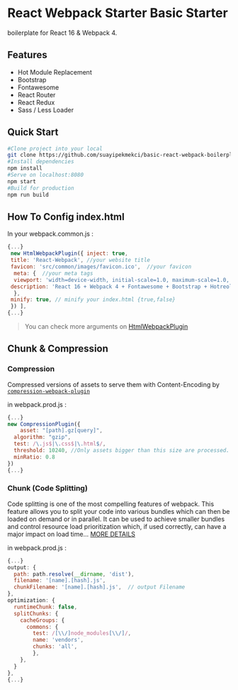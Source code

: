 # React Webpack Starter Basic Starter 
boilerplate for React 16 & Webpack 4.    
  
## Features 
* Hot Module Replacement    
* Bootstrap    
* Fontawesome    
* React Router    
* React Redux  
* Sass / Less Loader  
  
## Quick Start 
  
```bash
#Clone project into your local  
git clone https://github.com/suayipekmekci/basic-react-webpack-boilerplate.git    
#Install dependencies 
npm install   
#Serve on localhost:8080 
npm start    
#Build for production
npm run build
 ```  
  
## How To Config index.html  
  
In your webpack.common.js :  
  
```javascript  
{...}  
 new HtmlWebpackPlugin({ inject: true,    
 title: 'React-Webpack', //your website title    
 favicon: 'src/common/images/favicon.ico',  //your favicon  
  meta: {  //your meta tags  
  viewport: 'width=device-width, initial-scale=1.0, maximum-scale=1.0, user-scalable=0',    
 description: 'React 16 + Webpack 4 + Fontawesome + Bootstrap + Hotreolad'    
  },    
 minify: true, // minify your index.html {true,false}  
 }) ],  
{...}  
```  
> You can check more arguments on [HtmlWebpackPlugin](https://github.com/jantimon/html-webpack-plugin)

## Chunk & Compression

### Compression
Compressed versions of assets to serve them with Content-Encoding by [`compression-webpack-plugin`](https://github.com/webpack-contrib/compression-webpack-plugin)

in webpack.prod.js :
```javascript
{...}
new CompressionPlugin({  
    asset: "[path].gz[query]",  
  algorithm: "gzip",  
  test: /\.js$|\.css$|\.html$/,  
  threshold: 10240, //Only assets bigger than this size are processed. In bytes.  
  minRatio: 0.8  
})
{...}
```

### Chunk (Code Splitting)
Code splitting is one of the most compelling features of webpack. This feature allows you to split your code into various bundles which can then be loaded on demand or in parallel. It can be used to achieve smaller bundles and control resource load prioritization which, if used correctly, can have a major impact on load time... [MORE DETAILS](https://webpack.js.org/guides/code-splitting/)

in webpack.prod.js :
```javascript
{...}
output: {  
  path: path.resolve(__dirname, 'dist'),  
  filename: '[name].[hash].js',  
  chunkFilename: '[name].[hash].js',  // output Filename
},
optimization: {  
  runtimeChunk: false,  
  splitChunks: {  
    cacheGroups: {  
      commons: {  
        test: /[\\/]node_modules[\\/]/,  
	    name: 'vendors',  
	    chunks: 'all',  
        },  
    },  
  }  
},
{...}
```
